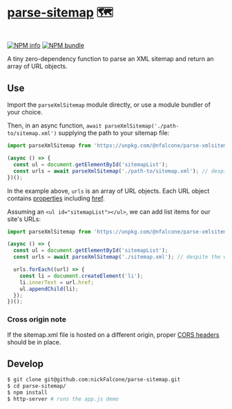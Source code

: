 # [parse-sitemap]() 🗺️
#
[![NPM info](https://img.shields.io/npm/v/@nfalcone/parse-xmlsitemap)](https://www.npmjs.com/package/@nfalcone/parse-xmlsitemap)
[![NPM bundle](https://img.shields.io/bundlephobia/min/@nfalcone/parse-xmlsitemap)](https://img.shields.io/bundlephobia/min/@nfalcone/parse-xmlsitemap)

A tiny zero-dependency function to parse an XML sitemap and return an array of URL objects.

## Use

Import the `parseXmlSitemap` module directly, or use a module bundler of your choice. 

Then, in an async function, `await parseXmlSitemap('./path-to/sitemap.xml')` supplying the path to your sitemap file:

```js
import parseXmlSitemap from 'https://unpkg.com/@nfalcone/parse-xmlsitemap@0.2.0/index.min.js';

(async () => {
  const ul = document.getElementById('sitemapList');
  const urls = await parseXmlSitemap('./path-to/sitemap.xml'); // despite the warning, await is needed here.
})();
```

In the example above, `urls` is an array of URL objects. Each URL object contains [properties](https://developer.mozilla.org/en-US/docs/Web/API/URL#properties) including [href](https://developer.mozilla.org/en-US/docs/Web/API/URL/href).

Assuming an `<ul id="sitemapList"></ul>`, we can add list items for our site's URLs:

```js
import parseXmlSitemap from 'https://unpkg.com/@nfalcone/parse-xmlsitemap@0.2.0/index.min.js';

(async () => {
  const ul = document.getElementById('sitemapList');
  const urls = await parseXmlSitemap('./sitemap.xml'); // despite the warning, await is needed here.

  urls.forEach((url) => {
    const li = document.createElement('li');
    li.innerText = url.href;
    ul.appendChild(li);
  });
})();
```

### Cross origin note

If the sitemap.xml file is hosted on a different origin, proper [CORS headers](https://developer.mozilla.org/en-US/docs/Web/HTTP/CORS#the_http_response_headers) should be in place.

## Develop

```bash
$ git clone git@github.com:nickFalcone/parse-sitemap.git
$ cd parse-sitemap/
$ npm install
$ http-server # runs the app.js demo
```

